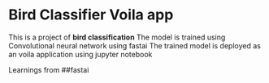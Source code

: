 # Bird Classifier Voila app
This is a project of **bird classification**
The model is trained using Convolutional neural network using fastai 
The trained model is deployed as an voila application using jupyter notebook

Learnings from ##fastai
